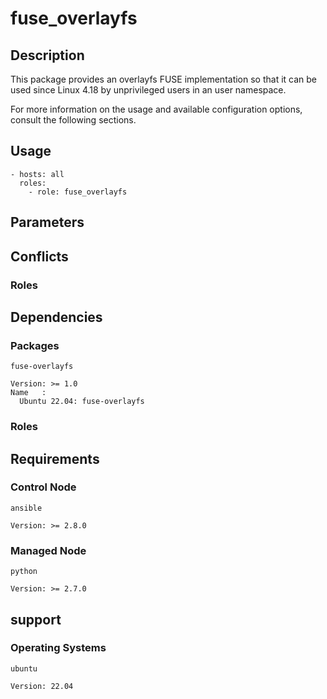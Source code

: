 # fuse_overlayfs

## Description

This package provides an overlayfs FUSE implementation so that it can be used
since Linux 4.18 by unprivileged users in an user namespace.

For more information on the usage and available configuration options,
consult the following sections.

## Usage

```
- hosts: all
  roles:
    - role: fuse_overlayfs
```

## Parameters

## Conflicts

### Roles

## Dependencies

### Packages

`fuse-overlayfs`

    Version: >= 1.0
    Name   :
      Ubuntu 22.04: fuse-overlayfs

### Roles

## Requirements

### Control Node

`ansible`

    Version: >= 2.8.0

### Managed Node

`python`

    Version: >= 2.7.0

## support

### Operating Systems

`ubuntu`

    Version: 22.04
